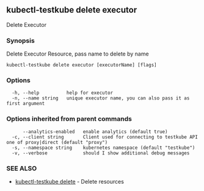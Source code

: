 ## kubectl-testkube delete executor

Delete Executor

### Synopsis

Delete Executor Resource, pass name to delete by name

```
kubectl-testkube delete executor [executorName] [flags]
```

### Options

```
  -h, --help          help for executor
  -n, --name string   unique executor name, you can also pass it as first argument
```

### Options inherited from parent commands

```
      --analytics-enabled   enable analytics (default true)
  -c, --client string       Client used for connecting to testkube API one of proxy|direct (default "proxy")
  -s, --namespace string    kubernetes namespace (default "testkube")
  -v, --verbose             should I show additional debug messages
```

### SEE ALSO

* [kubectl-testkube delete](kubectl-testkube_delete.md)	 - Delete resources

